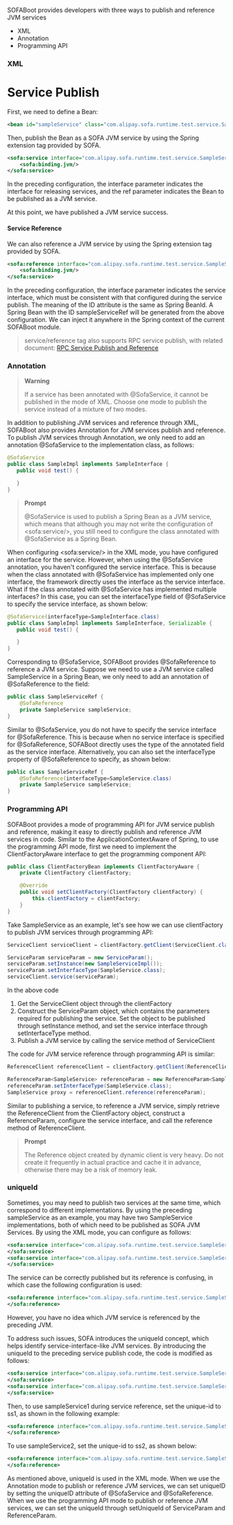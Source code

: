 ﻿SOFABoot provides developers with three ways to publish and reference JVM services

- XML
- Annotation
- Programming API

### XML

# Service Publish

First, we need to define a Bean:

```xml
<bean id="sampleService" class="com.alipay.sofa.runtime.test.service.SampleServiceImpl">
```

Then, publish the Bean as a SOFA JVM service by using the Spring extension tag provided by SOFA.

```xml
<sofa:service interface="com.alipay.sofa.runtime.test.service.SampleService" ref="sampleService">
	<sofa:binding.jvm/>
</sofa:service>
```

In the preceding configuration, the interface parameter indicates the interface for releasing services, and the ref parameter indicates the Bean to be published as a JVM service.

At this point, we have published a JVM service success.

#### Service Reference

We can also reference a JVM service by using the Spring extension tag provided by SOFA.

```xml
<sofa:reference interface="com.alipay.sofa.runtime.test.service.SampleService" id="sampleServiceRef">
	<sofa:binding.jvm/>
</sofa:service>
```

In the preceding configuration, the interface parameter indicates the service interface, which must be consistent with that configured during the service publish. The meaning of the ID attribute is the same as Spring BeanId. A Spring Bean with the ID sampleServiceRef will be generated from the above configuration. We can inject it anywhere in the Spring context of the current SOFABoot module.

> service/reference tag also supports RPC service publish, with related document: [RPC Service Publish and Reference](https://github.com/alipay/sofa-rpc/wiki/Publish-And-Reference)

### Annotation

> **Warning**
>
> If a service has been annotated with @SofaService, it cannot be published in the mode of XML. Choose one mode to publish the service instead of a mixture of two modes.

In addition to publishing JVM services and reference through XML, SOFABoot also provides Annotation for JVM services publish and reference. To publish JVM services through Annotation, we only need to add an annotation @SofaService to the implementation class, as follows:

```java
@SofaService
public class SampleImpl implements SampleInterface {
   public void test() {

   }
}
```

> **Prompt**
>
> @SofaService is used to publish a Spring Bean as a JVM service, which means that although you may not write the configuration of \<sofa:service/\>, you still need to configure the class annotated with @SofaService as a Spring Bean.

When configuring \<sofa:service/\> in the XML mode, you have configured an interface for the service. However, when using the @SofaService annotation, you haven't configured the service interface. This is because when the class annotated with @SofaService has implemented only one interface, the framework directly uses the interface as the service interface. What if the class annotated with @SofaService has implemented multiple interfaces? In this case, you can set the interfaceType field of @SofaService to specify the service interface, as shown below:

```java
@SofaService(interfaceType=SampleInterface.class)
public class SampleImpl implements SampleInterface, Serializable {
   public void test() {

   }
}
```

Corresponding to @SofaService, SOFABoot provides @SofaReference to reference a JVM service. Suppose we need to use a JVM service called SampleService in a Spring Bean, we only need to add an annotation of @SofaReference to the field:

```java
public class SampleServiceRef {
    @SofaReference
    private SampleService sampleService;
}
```

Similar to @SofaService, you do not have to specify the service interface for @SofaReference. This is because when no service interface is specified for @SofaReference, SOFABoot directly uses the type of the annotated field as the service interface. Alternatively, you can also set the interfaceType property of @SofaReference to specify, as shown below:

```java
public class SampleServiceRef {
    @SofaReference(interfaceType=SampleService.class)
    private SampleService sampleService;
}
```

### Programming API

SOFABoot provides a mode of programming API for JVM service publish and reference, making it easy to directly publish and reference JVM services in code. Similar to the ApplicationContextAware of Spring, to use the programming API mode, first we need to implement the ClientFactoryAware interface to get the programming component API:

```java
public class ClientFactoryBean implements ClientFactoryAware {
    private ClientFactory clientFactory;

    @Override
    public void setClientFactory(ClientFactory clientFactory) {
        this.clientFactory = clientFactory;
    }
}
```

Take SampleService as an example, let's see how we can use clientFactory to publish JVM services through programming API:

```java
ServiceClient serviceClient = clientFactory.getClient(ServiceClient.class);

ServiceParam serviceParam = new ServiceParam();
serviceParam.setInstance(new SampleServiceImpl());
serviceParam.setInterfaceType(SampleService.class);
serviceClient.service(serviceParam);
```

In the above code

1. Get the ServiceClient object through the clientFactory
2. Construct the ServiceParam object, which contains the parameters required for publishing the service. Set the object to be published through setInstance method, and set the service interface through setInterfaceType method.
3. Publish a JVM service by calling the service method of ServiceClient

The code for JVM service reference through programming API is similar:

```java
ReferenceClient referenceClient = clientFactory.getClient(ReferenceClient.class);

ReferenceParam<SampleService> referenceParam = new ReferenceParam<SampleService>();
referenceParam.setInterfaceType(SampleService.class);
SampleService proxy = referenceClient.reference(referenceParam);
```

Similar to publishing a service, to reference a JVM service, simply retrieve the ReferenceClient from the ClientFactory object, construct a ReferenceParam, configure the service interface, and call the reference method of ReferenceClient.

> **Prompt**
> 
> The Reference object created by dynamic client is very heavy. Do not create it frequently in actual practice and cache it in advance, otherwise there may be a risk of memory leak.

### uniqueId

Sometimes, you may need to publish two services at the same time, which correspond to different implementations. By using the preceding sampleService as an example, you may have two SampleService implementations, both of which need to be published as SOFA JVM Services. By using the XML mode, you can configure as follows:

```xml
<sofa:service interface="com.alipay.sofa.runtime.test.service.SampleService" ref="sampleService1">
</sofa:service>
<sofa:service interface="com.alipay.sofa.runtime.test.service.SampleService" ref="sampleService2">
</sofa:service>
```

The service can be correctly published but its reference is confusing, in which case the following configuration is used:

```xml
<sofa:reference interface="com.alipay.sofa.runtime.test.service.SampleService" id="sampleService">
</sofa:reference>
```

However, you have no idea which JVM service is referenced by the preceding JVM.

To address such issues, SOFA introduces the uniqueId concept, which helps identify service-interface-like JVM services. By introducing the uniqueId to the preceding service publish code, the code is modified as follows:

```xml
<sofa:service interface="com.alipay.sofa.runtime.test.service.SampleService" ref="sampleService1" unique-id="ss1">
</sofa:service>
<sofa:service interface="com.alipay.sofa.runtime.test.service.SampleService" ref="sampleService2" unique-id="ss2">
</sofa:service>
```

Then, to use sampleService1 during service reference, set the unique-id to ss1, as shown in the following example:

```xml
<sofa:reference interface="com.alipay.sofa.runtime.test.service.SampleService" id="sampleService" unique-id="ss1">
</sofa:reference>
```

To use sampleService2, set the unique-id to ss2, as shown below:

```xml
<sofa:reference interface="com.alipay.sofa.runtime.test.service.SampleService" id="sampleService" unique-id="ss2">
</sofa:reference>
```

As mentioned above, uniqueId is used in the XML mode. When we use the Annotation mode to publish or reference JVM services, we can set uniqueID by setting the uniqueID attribute of @SofaService and @SofaReference. When we use the programming API mode to publish or reference JVM services, we can set the uniqueId through setUniqueId of ServiceParam and ReferenceParam.
